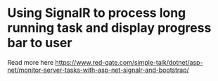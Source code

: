 # Using SignalR to process long running task and display progress bar to user

Read more here https://www.red-gate.com/simple-talk/dotnet/asp-net/monitor-server-tasks-with-asp-net-signalr-and-bootstrap/
